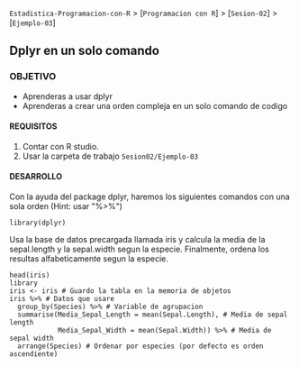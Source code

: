 `Estadistica-Programacion-con-R` > [`Programacion con R`] > [`Sesion-02`] > [`Ejemplo-03`] 
## Dplyr en un solo comando

### OBJETIVO
- Aprenderas a usar dplyr
- Aprenderas a crear una orden compleja en un solo comando de codigo

#### REQUISITOS
1. Contar con R studio.
1. Usar la carpeta de trabajo `Sesion02/Ejemplo-03`

#### DESARROLLO
Con la ayuda del package dplyr, haremos los siguientes comandos con una sola orden (Hint: usar "%>%")
```{r}
library(dplyr)
```

Usa la base de datos precargada llamada iris y calcula la media de la sepal.length y la sepal.width segun la especie.
Finalmente, ordena los resultas alfabeticamente segun la especie. 
```{r}
head(iris)
library
iris <- iris # Guardo la tabla en la memoria de objetos
iris %>% # Datos que usare
  group_by(Species) %>% # Variable de agrupacion
  summarise(Media_Sepal_Length = mean(Sepal.Length), # Media de sepal length
            Media_Sepal_Width = mean(Sepal.Width)) %>% # Media de sepal width
  arrange(Species) # Ordenar por especies (por defecto es orden ascendiente)
```
